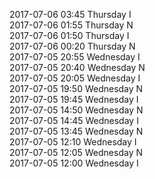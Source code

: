 2017-07-06 03:45 Thursday  I  
2017-07-06 01:55 Thursday  N  
2017-07-06 01:50 Thursday  I  
2017-07-06 00:20 Thursday  N  
2017-07-05 20:55 Wednesday  I  
2017-07-05 20:40 Wednesday  N  
2017-07-05 20:05 Wednesday  I  
2017-07-05 19:50 Wednesday  N  
2017-07-05 19:45 Wednesday  I  
2017-07-05 14:50 Wednesday  N  
2017-07-05 14:45 Wednesday  I  
2017-07-05 13:45 Wednesday  N  
2017-07-05 12:10 Wednesday  I  
2017-07-05 12:05 Wednesday  N  
2017-07-05 12:00 Wednesday  I  
